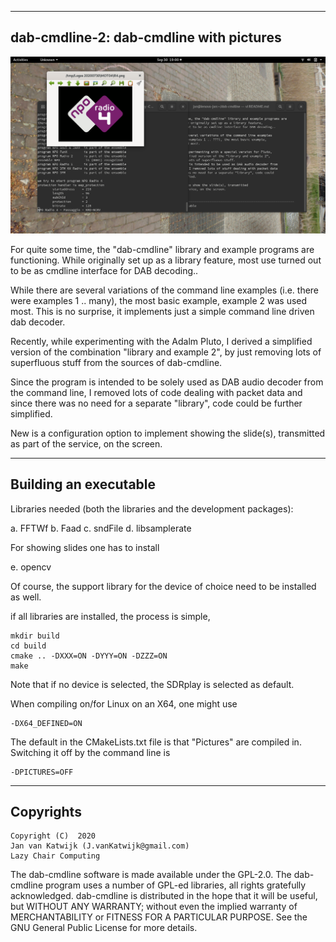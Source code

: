 
-------------------------------------------------------------------------
dab-cmdline-2: dab-cmdline with pictures 
-------------------------------------------------------------------------

![dab-cmdline](/dab-cmdline.png?raw=true)

For quite some time, the "dab-cmdline" library and example programs are
functioning. While originally set up as a library feature,
most use turned out to be as cmdline interface for DAB decoding..

While there are several variations of the command line examples
(i.e. there were examples 1 .. many), the most basic example,
example 2 was used most. This is no surprise, it implements just a simple
command line driven dab decoder.

Recently, while experimenting  with the Adalm Pluto,
I derived a simplified version of the combination "library and example 2",
by just removing lots of superfluous stuff from the sources of dab-cmdline.

Since the program is intended to be solely used as DAB audio decoder from
the command line, I removed lots of code dealing with packet data
and since there was no need for a separate "library", code could
be further simplified.

New is a configuration option to implement showing the slide(s), transmitted
as part of the service, on the screen. 

---------------------------------------------------------------------------
Building an executable
--------------------------------------------------------------------------

Libraries needed (both the libraries and the development packages):

 a. FFTWf
 b. Faad
 c. sndFile
 d. libsamplerate

For showing slides one has to install

  e. opencv

Of course, the support library for the device of choice need to
be installed as well.

if all libraries are installed, the process is simple,

	mkdir build
	cd build
	cmake .. -DXXX=ON -DYYY=ON -DZZZ=ON
	make

Note that if no device is selected, the SDRplay is selected as default.

When compiling on/for Linux on an X64, one might use

	-DX64_DEFINED=ON

The default in the CMakeLists.txt file is that "Pictures" are compiled in.
Switching it off by the command line is

	-DPICTURES=OFF

-------------------------------------------------------------------------
Copyrights
-------------------------------------------------------------------------
	
	Copyright (C)  2020
	Jan van Katwijk (J.vanKatwijk@gmail.com)
	Lazy Chair Computing

The dab-cmdline software is made available under the GPL-2.0. The dab-cmdline program uses a number of GPL-ed libraries, all rights gratefully acknowledged.
dab-cmdline is distributed in the hope that it will be useful, but WITHOUT ANY WARRANTY; without even the implied warranty of MERCHANTABILITY or FITNESS FOR A PARTICULAR PURPOSE.
See the GNU General Public License for more details.

